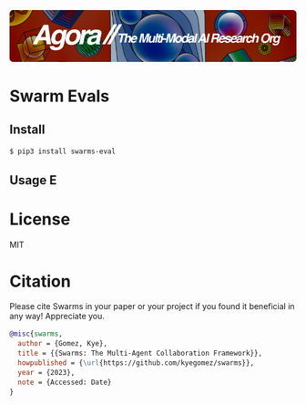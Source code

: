 [![Multi-Modality](agorabanner.png)](https://discord.gg/qUtxnK2NMf)

# Swarm Evals


## Install

```bash
$ pip3 install swarms-eval
```

## Usage E

# License
MIT


# Citation
Please cite Swarms in your paper or your project if you found it beneficial in any way! Appreciate you.

```bibtex
@misc{swarms,
  author = {Gomez, Kye},
  title = {{Swarms: The Multi-Agent Collaboration Framework}},
  howpublished = {\url{https://github.com/kyegomez/swarms}},
  year = {2023},
  note = {Accessed: Date}
}
```

